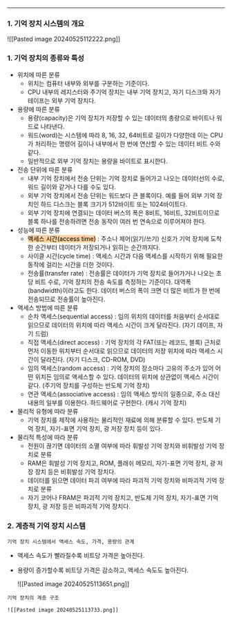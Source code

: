 
---
### 1. 기억 장치 시스템의 개요

![[Pasted image 20240525112222.png]]
### 1. 기억 장치의 종류와 특성
- 위치에 따른 분류
	- 위치는 컴퓨터 내부와 외부를 구분하는 기준이다.
	- CPU 내부의 레지스터와 주기억 장치는 내부 기억 장치고, 자기 디스크와 자기 테이프는 외부 기억 장치다.
- 용량에 따른 분류
	- 용량(capacity)은 기억 장치가 저장할 수 있는 데이터의 총량으로 바이트나 워드로 나타낸다.
	- 워드(word)는 시스템에 따라 8, 16, 32, 64비트로 길이가 다양한데 이는 CPU가 처리하는 명령어 길이나 내부에서 한 번에 연산할 수 있는 데이터 비트 수와 같다.
	- 일반적으로 외부 기억 장치는 용량을 바이트로 표시한다.
- 전송 단위에 따른 분류
	- 내부 기억 장치에서 전송 단위는 기억 장치로 들어가고 나오는 데이터선의 수로, 워드 길이와 같거나 다를 수도 있다.
	- 외부 기억 장치에서 전송 단위는 워드보다 큰 블록이다. 예를 들어 외부 기억 장치인 하드 디스크는 블록 크기가 512바이트 또는 1024바이트다.
	- 외부 기억 장치에 연결되는 데이터 버스의 폭은 8비트, 16비트, 32비트이므로 블록 하나를 전송하려면 전송 동작이 여러 번 연속으로 이루어져야 한다.
- 성능에 따른 분류
	- <mark style="background: #FFB86CA6;">액세스 시간(access time)</mark> : 주소나 제어(읽기/쓰기) 신호가 기억 장치에 도착한 순간부터 데이터가 저장되거나 읽히는 순간까지다.
	- 사이클 시간(cycle time) : 액세스 시간과 다음 액세스를 시작하기 위해 필요한 동작에 걸리는 시간을 더한 것이다.
	- 전송률(transfer rate) : 전송률은 데이터가 기억 장치로 들어가거나 나오는 초당 비트 수로, 기억 장치의 전송 속도를 측정하는 기준이다. 대역폭(bandwidth)이라고도 한다. 데이터 버스의 폭이 크면 더 많은 비트가 한 번에 전송되므로 전송률이 높아진다.
- 액세스 방법에 따른 분류
	- 순차 액세스(sequential access) : 임의 위치의 데이터를 처음부터 순서대로 읽으므로 데이터의 위치에 따라 액세스 시간이 크게 달라진다. (자기 데이프, 자기 드럼)
	- 직접 액세스(direct access) : 기억 장치의 각 FAT(또는 레코드, 블록) 근처로 먼저 이동한 위치부터 순서대로 읽으므로 데이터의 저장 위치에 따라 액세스 시간이 달라진다. (자기 디스크, CD-ROM, DVD)
	- 임의 액세스(random access) : 기억 장치의 장소마다 고유의 주소가 있어 어떤 위치든 임의로 액세스할 수 있다. 데이터의 위치에 상관없이 액세스 시간이 같다. (주기억 장치를 구성하는 반도체 기억 장치)
	- 연관 액세스(associative access) : 임의 액세스 방식의 일종으로, 주소 대신 내용의 일부를 이용한다. 하드웨어로 구현한다. (캐시 기억 장치)
- 물리적 유형에 따라 분류
	- 기억 장치를 제작에 사용하는 물리적인 재료에 의해 분류할 수 있다. 반도체 기억 장치, 자기-표면 기억 장치, 광 저장 장치 등이 있다.
- 물리적 특성에 따라 분류
	- 전원이 끊기면 데이터의 소멸 여부에 따라 휘발성 기억 장치와 비휘발성 기억 장치로 분류
	- RAM은 휘발성 기억 장치고, ROM, 플래쉬 메모리, 자기-표면 기억 장치, 광 저장 장치 등은 비휘발성 기억 장치다.
	- 데이터를 읽으면 데이터 파괴 여부에 따라 파괴적 기억 장치와 비파괴적 기억 장치로 분류
	- 자기 코어나 FRAM은 파괴적 기억 장치고, 반도체 기억 장치, 자기-표면 기억 장치, 광 저장 등은 비파괴적 기억 장치다.

### 2. 계층적 기억 장치 시스템
`기억 장치 시스템에서 액세스 속도, 가격, 용량의 관계`
- 액세스 속도가 빨라질수록 비트당 가격은 높아진다.
- 용량이 증가할수록 비트당 가격은 감소하고, 액세스 속도도 높아진다.

	![[Pasted image 20240525113651.png]]

`기억 장치의 계층 구조`

	![[Pasted image 20240525113733.png]]

